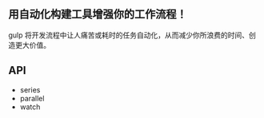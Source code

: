 ## 用自动化构建工具增强你的工作流程！

gulp 将开发流程中让人痛苦或耗时的任务自动化，从而减少你所浪费的时间、创造更大价值。

## API

- series
- parallel
- watch
